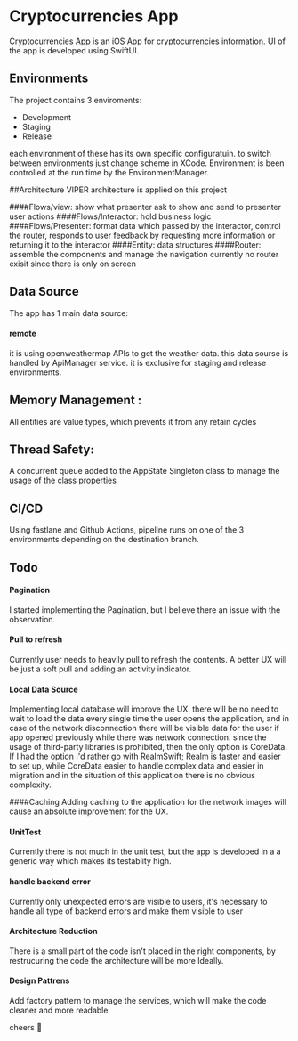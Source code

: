 # Cryptocurrencies App

Cryptocurrencies App is an iOS App for cryptocurrencies information.
UI of the app is developed using SwiftUI.


## Environments
The project contains 3 enviroments:
- Development
- Staging
- Release

each environment of these has its own specific configuratuin.
to switch between environments just change scheme in XCode.
Environment is been controlled at the run time by the EnvironmentManager.


##Architecture
VIPER architecture is applied on this project

####Flows/view:
 show what presenter ask to show and send to presenter user actions
####Flows/Interactor:
 hold business logic
####Flows/Presenter:
 format data which passed by the interactor, control the router, responds to user feedback by requesting more information or returning it to the interactor
####Entity:
 data structures
####Router:
 assemble the components and manage the navigation
currently no router exisit since there is only on screen


## Data Source
The app has 1 main data source:



#### remote
it is using openweathermap APIs to get the weather data.
this data sourse is handled by ApiManager service.
it is exclusive for staging and release environments.


## Memory Management :
All entities are value types, which prevents it from any retain cycles 

## Thread Safety:
A concurrent queue added to the AppState Singleton class to manage the usage of the class properties


## CI/CD
Using fastlane and Github Actions, pipeline runs on one of the 3 environments depending on the destination branch.




## Todo
#### Pagination
I started implementing the Pagination, but I believe there an issue with the observation.


#### Pull to refresh
Currently user needs to heavily pull to refresh the contents. A better UX will be just a soft pull and adding an activity indicator.


#### Local Data Source
Implementing local database will improve the UX. there will be no need to wait to load the data every single time the user opens the application, and in case of the network disconnection there will be visible data for the user if app opened previously while there was network connection.
since the usage of third-party libraries is prohibited, then the only option is CoreData. If I had the option I'd rather go with RealmSwift; Realm is faster and easier to set up, while CoreData easier to handle complex data and easier in migration and in the situation of this application there is no obvious complexity.


####Caching
Adding caching to the application for the network images will cause an absolute improvement for the UX.


#### UnitTest
Currently there is not much in the unit test, but the app is developed in a a generic way which makes its testablity high.


#### handle backend error
Currently only unexpected errors are visible to users, it's necessary to handle all type of backend errors and make them visible to user


#### Architecture Reduction
There is a small part of the code isn't placed in the right components, by restrucuring the code the architecture will be more Ideally.


#### Design Pattrens
Add factory pattern to manage the services, which will make the code cleaner and more readable



cheers 🍻
